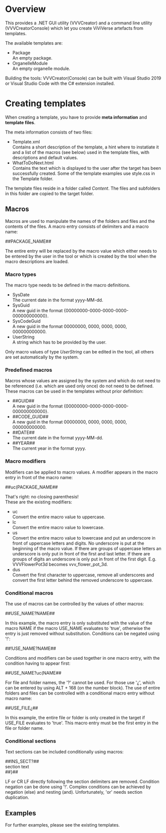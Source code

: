 # Overview

This provides a .NET GUI utility (VVVCreator) and a command line utility (VVVCreatorConsole) which let you create ViViVerse artefacts from templates.

The available templates are:

+ Package<br />An empty package.
+ OrganelleModule<br />An empty organelle module.

Building the tools:
VVVCreator(Console) can be built with Visual Studio 2019 or Visual Studio Code with the C# extension installed.

# Creating templates

When creating a template, you have to provide **meta information** and **template files**.

The meta information consists of two files:

+ Template.xml<br />Contains a short description of the template, a hint where to instatiate it and a list of the macros (see below) used in the template files, with descriptions and default values.
+ WhatToDoNext.html<br />Contains the text which is displayed to the user after the target has been successfully created. Some of the template examples use style.css in the Template folder.

The template files reside in a folder called _Content_. The files and subfolders in this folder are copied to the target folder.

## Macros

Macros are used to manipulate the names of the folders and files and the contents of the files. A macro entry consists of delimiters and a macro name:<br />

\#\#PACKAGE_NAME\#\#

The entire entry will be replaced by the macro value which either needs to be entered by the user in the tool or which is created by the tool when the macro descriptions are loaded.

### Macro types

The macro type needs to be defined in the macro definitions. 

+ SysDate<br />The current date in the format yyyy-MM-dd.
+ SysGuid<br />A new guid in the format {00000000-0000-0000-0000-000000000000}.
+ SysCodeGuid<br />A new guid in the format 00000000, 0000, 0000, 0000, 000000000000.
+ UserString<br />A string which has to be provided by the user.

Only macro values of type _UserString_ can be edited in the tool, all others are set automatically by the system.

### Predefined macros

Macros whose values are assigned by the system and which do not need to be referenced (i.e. which are used only once) do not need to be defined. These macros can be used in the templates without prior definition:

+ \#\#GUID\#\#<br />A new guid in the format {00000000-0000-0000-0000-000000000000}.
+ \#\#CODE_GUID\#\#<br />A new guid in the format 00000000, 0000, 0000, 0000, 000000000000.
+ \#\#DATE\#\#<br />The current date in the format yyyy-MM-dd.
+ \#\#YEAR\#\#<br />The current year in the format yyyy.

### Macro modifiers

Modifiers can be applied to macro values. A modifier appears in the macro entry in front of the macro name:

\#\#uc(PACKAGE_NAME\#\#

That's right: no closing parenthesis!<br/>
These are the existing modifiers:

+ uc<br />Convert the entire macro value to uppercase.
+ lc<br />Convert the entire macro value to lowercase.
+ us<br />Convert the entire macro value to lowercase and put an underscore in front of uppercase letters and digits. No underscore is put at the beginning of the macro value. If there are groups of uppercase letters an underscore is only put in front of the first and last letter. If there are groups of digits an underscore is only put in front of the first digit. E.g. VVVFlowerPot3d becomes vvv_flower_pot_3d.
+ dus<br />Convert the first character to uppercase, remove all underscores and convert the first letter behind the removed underscore to uppercase.

### Conditional macros

The use of macros can be controlled by the values of other macros:

\#\#USE_NAME?NAME\#\#

In this example, the macro entry is only substituted with the value of the macro NAME if the macro USE_NAME evaluates to 'true', otherwise the entry is just removed without substitution.
Conditions can be negated using '!':

\#\#!USE_NAME?NAME\#\#

Conditions and modifiers can be used together in one macro entry, with the condition having to appear first:

\#\#USE_NAME?uc(NAME\#\#

For file and folder names, the '?' cannot be used. For those use '¿', which can be entered by using ALT + 168 (on the number block).
The use of entire folders and files can be controlled with a conditional macro entry without macro name:

\#\#USE_FILE¿\#\#

In this example, the entire file or folder is only created in the target if USE_FILE evaluates to 'true'. This macro entry must be the first entry in the file or folder name.

### Conditional sections

Text sections can be included conditionally using macros:

\#\#INS_SECT?\#\#<br />
    section text<br />
\#\#}\#\#<br />

LF or CR LF directly following the section delimiters are removed. Condition negation can be done using '!'.
Complex conditions can be achieved by negation (else) and nesting (and). Unfortunately, 'or' needs section duplication.

## Examples

For further examples, please see the existing templates.
